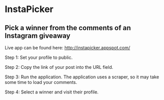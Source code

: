 # InstaPicker
## Pick a winner from the comments of an Instagram giveaway

Live app can be found here: http://instapicker.appspot.com/

Step 1: Set your profile to public.

Step 2: Copy the link of your post into the URL field.

Step 3: Run the application. The application uses a scraper, so it may take some time to load your comments. 

Step 4: Select a winner and visit their profile.
